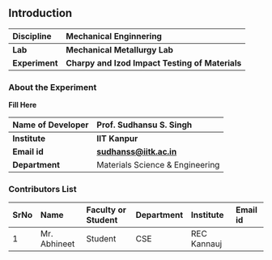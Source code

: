 ## Introduction


<b>Discipline | <b> Mechanical Enginnering
:--|:--|
<b> Lab | <b> Mechanical Metallurgy Lab
<b> Experiment|  <b> Charpy and Izod Impact Testing of Materials

### About the Experiment 

<b> Fill Here

<b>Name of Developer | <b> Prof. Sudhansu S. Singh 
:--|:--|
<b> Institute | <b>IIT Kanpur
<b> Email id|     <b>sudhanss@iitk.ac.in
<b> Department | Materials Science & Engineering

### Contributors List

SrNo | Name | Faculty or Student | Department| Institute | Email id
:--|:--|:--|:--|:--|:--|
1 |Mr. Abhineet | Student | CSE | REC Kannauj |